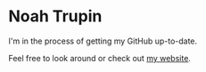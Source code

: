 # Noah Trupin

I'm in the process of getting my GitHub up-to-date.

Feel free to look around or check out [my website](https://ntrupin.com).